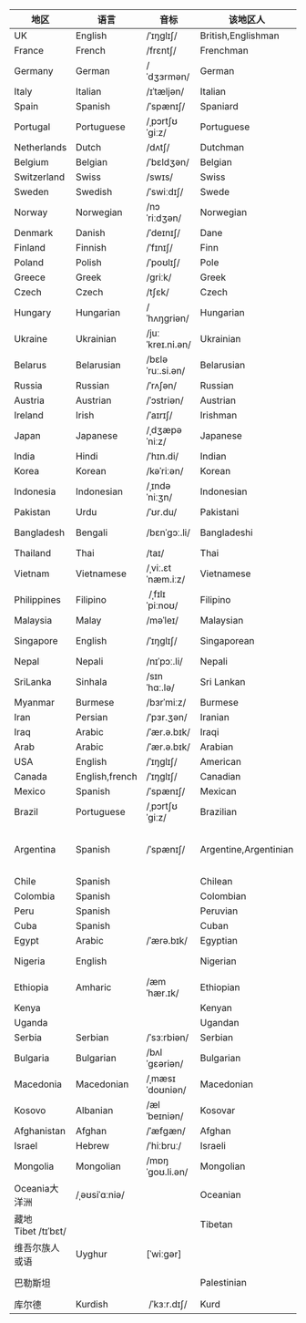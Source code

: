 | 地区 | 语言 | 音标 | 该地区人 | 音标 |
|-------|-------|-------|-------|-------|
| UK | English | /ˈɪŋɡlɪʃ/ | British,Englishman |  |
| France | French | /frɛntʃ/ | Frenchman | /ˈfrɛntʃmən/ |
| Germany | German | /ˈdʒɜrmən/ | German | /ˈdʒɜrmən/ |
| Italy | Italian | /ɪˈtæljən/ | Italian | /ɪˈtæljən/ |
| Spain | Spanish | /ˈspænɪʃ/ | Spaniard | /ˈspæniərd/ |
| Portugal | Portuguese | /ˌpɔrtʃʊˈɡiːz/ | Portuguese | /ˌpɔrtʃʊˈɡiːz/ |
| Netherlands | Dutch | /dʌtʃ/ | Dutchman | /ˈdʌtʃmən/ |
| Belgium | Belgian | /ˈbɛldʒən/ | Belgian | /ˈbɛldʒən/ |
| Switzerland | Swiss | /swɪs/ | Swiss | /swɪs/ |
| Sweden | Swedish | /ˈswiːdɪʃ/ | Swede | /swiːd/ |
| Norway | Norwegian | /nɔˈriːdʒən/ | Norwegian | /nɔˈriːdʒən/ |
| Denmark | Danish | /ˈdeɪnɪʃ/ | Dane | /deɪn/ |
| Finland | Finnish | /ˈfɪnɪʃ/ | Finn | /fɪn/ |
| Poland | Polish | /ˈpoʊlɪʃ/ | Pole | /poʊl/ |
| Greece | Greek | /ɡriːk/ | Greek | /ɡriːk/ |
| Czech | Czech | /tʃɛk/ | Czech | /tʃɛk/ |
| Hungary | Hungarian | /ˈhʌŋɡriən/ | Hungarian | /ˈhʌŋɡriən/ |
| Ukraine | Ukrainian | /juːˈkreɪ.ni.ən/ | Ukrainian | /juːˈkreɪ.ni.ən/ |
| Belarus | Belarusian | /bɛləˈruː.si.ən/ | Belarusian | /bɛləˈruː.si.ən/ |
| Russia | Russian | /ˈrʌʃən/ | Russian | /ˈrʌʃən/ |
| Austria | Austrian | /ˈɔstriən/ | Austrian | /ˈɔstriən/ |
| Ireland | Irish | /ˈaɪrɪʃ/ | Irishman | /ˈaɪrɪʃmən/ |
| Japan | Japanese | /ˌdʒæpəˈniːz/ | Japanese | /ˌdʒæpəˈniːz/ |
| India | Hindi | /ˈhɪn.di/ | Indian | /ˈɪn.di.ən/ |
| Korea | Korean | /kəˈriːən/ | Korean | /kəˈriːən/ |
| Indonesia | Indonesian | /ˌɪndəˈniːʒn/ | Indonesian | /ˌɪndəˈniːʒn/ |
| Pakistan | Urdu | /ˈʊr.du/ | Pakistani | /ˌpækɪˈstæn.i/ |
| Bangladesh | Bengali | /bɛnˈɡɔː.li/ | Bangladeshi | /ˌbæŋɡləˈdɛʃi/ |
| Thailand | Thai | /taɪ/ | Thai | /taɪ/ |
| Vietnam | Vietnamese | /ˌviː.ɛtˈnæm.iːz/ | Vietnamese | /ˌviː.ɛtˈnæm.iːz/ |
| Philippines | Filipino |  /ˌfɪlɪˈpiːnoʊ/ | Filipino |  /ˌfɪlɪˈpiːnoʊ/ |
| Malaysia | Malay | /məˈleɪ/ | Malaysian | /məˈleɪʒən/ |
| Singapore | English | /ˈɪŋɡlɪʃ/ | Singaporean | /ˌsɪŋ.əˈpoʊ.ri.ən/ |
| Nepal | Nepali | /nɪˈpɔː.li/ | Nepali | /nɪˈpɔː.li/ |
| SriLanka | Sinhala | /sɪnˈhɑː.lə/ | Sri Lankan | /sriˈlæŋ.kən/ |
| Myanmar | Burmese | /bɜrˈmiːz/ | Burmese | /bɜrˈmiːz/ |
| Iran | Persian | /ˈpɜr.ʒən/ | Iranian | /ɪˈreɪniən/ |
| Iraq | Arabic | /ˈær.ə.bɪk/ | Iraqi | /ɪˈræk.i/ |
| Arab | Arabic | /ˈær.ə.bɪk/ | Arabian | /əˈreɪbiən/ |
| USA | English | /ˈɪŋɡlɪʃ/ | American | /əˈmɛrɪkən/ |
| Canada | English,french | /ˈɪŋɡlɪʃ/ | Canadian | /kəˈneɪdiən/ |
| Mexico | Spanish | /ˈspænɪʃ/ | Mexican | /ˈmɛksɪkən/ |
| Brazil | Portuguese | /ˌpɔrtʃʊˈɡiːz/ | Brazilian | /brəˈzɪljən/ |
| Argentina | Spanish | /ˈspænɪʃ/ | Argentine,Argentinian | /ˈɑrdʒəntaɪn/,/ˌɑrdʒənˈtɪniən/ |
| Chile | Spanish |  | Chilean | /ˈtʃɪliən/ |
| Colombia | Spanish |  | Colombian | /kəˈlʌmbiən/ |
| Peru | Spanish |  | Peruvian | /pəˈruːviən/ |
| Cuba | Spanish |  | Cuban | /ˈkjuːbən/ |
| Egypt | Arabic | /ˈærə.bɪk/ | Egyptian | /ɪˈdʒɪp.ʃən/ |
| Nigeria | English |   | Nigerian | /naɪˈdʒɪər.i.ən/ |
| Ethiopia | Amharic | /æmˈhær.ɪk/ | Ethiopian | /ˌiː.θiˈoʊ.pi.ən/ |
| Kenya |  |  | Kenyan | /ˈkɛn.jən/ |
| Uganda |  |  | Ugandan | /juːˈɡæn.dən/ |
| Serbia     | Serbian     | /ˈsɜːrbiən/     | Serbian          | /ˈsɜːrbiən/            |
| Bulgaria   | Bulgarian   | /bʌlˈɡɛəriən/   | Bulgarian        | /bʌlˈɡɛəriən/          |
| Macedonia  | Macedonian  | /ˌmæsɪˈdoʊniən/ | Macedonian       | /ˌmæsɪˈdoʊniən/        |
| Kosovo     | Albanian    | /ælˈbeɪniən/    | Kosovar          | /ˈkɒsəvɑːr/, /koʊˈsoʊvɑːr/ |
| Afghanistan | Afghan | /ˈæfɡæn/ | Afghan | /ˈæfɡæn/ |
| Israel | Hebrew | /ˈhiːbruː/ | Israeli | /ɪzˈreɪli/ |
| Mongolia | Mongolian  | /mɒŋˈɡoʊ.li.ən/ | Mongolian  | /mɒŋˈɡoʊ.li.ən/ |
| Oceania大洋洲 | /ˌəʊsiˈɑːniə/ |  | Oceanian  | /ˌoʊʃiˈɑːniən/ |
| 藏地 Tibet /tɪˈbɛt/ | |  | Tibetan  | /tɪˈbɛt.ən/ |
|维吾尔族人或语 | Uyghur| [ˈwiːɡər] ||
| 巴勒斯坦 |  |  | Palestinian | /ˌpæl.əˈstɪn.i.ən/ |
| 库尔德 | Kurdish |  /ˈkɜːr.dɪʃ/ | Kurd  | /kɜːrd/ |
